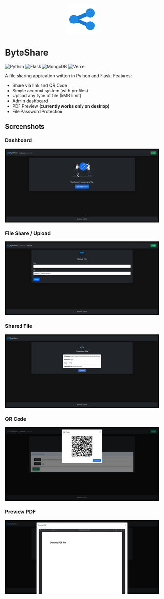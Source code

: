 <div align="center">
  <img src="static/logo.svg" width="100px">
</div>

# ByteShare
![Python](https://img.shields.io/badge/python-3670A0?style=for-the-badge&logo=python&logoColor=ffdd54)
![Flask](https://img.shields.io/badge/flask-%23000.svg?style=for-the-badge&logo=flask&logoColor=white)
![MongoDB](https://img.shields.io/badge/MongoDB-%234ea94b.svg?style=for-the-badge&logo=mongodb&logoColor=white)
![Vercel](https://img.shields.io/badge/vercel-%23000000.svg?style=for-the-badge&logo=vercel&logoColor=white)

A file sharing application written in Python and Flask.
Features:
- Share via link and QR Code
- Simple account system (with profiles)
- Upload any type of file (5MB limit)
- Admin dashboard
- PDF Preview **(currently works only on desktop)**
- File Password Protection

## Screenshots

### Dashboard
![Dashboard](/static/github_assets/dashboard.png)

### File Share / Upload
![File Share](/static/github_assets/file_share.png)

### Shared File
![File Share](/static/github_assets/shared_file.png)

### QR Code
![QR Code](/static/github_assets/qr.png)

### Preview PDF
![QR Code](/static/github_assets/pdf_preview.png)